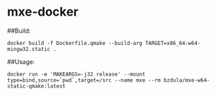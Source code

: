 # mxe-docker

##Build:

```
docker build -f Dockerfile.qmake --build-arg TARGET=x86_64-w64-mingw32.static .
```
##Usage: 

```
docker run -e 'MAKEARGS=-j32 release' --mount type=bind,source=`pwd`,target=/src --name mxe --rm bzdula/mxe-w64-static-qmake:latest
```
